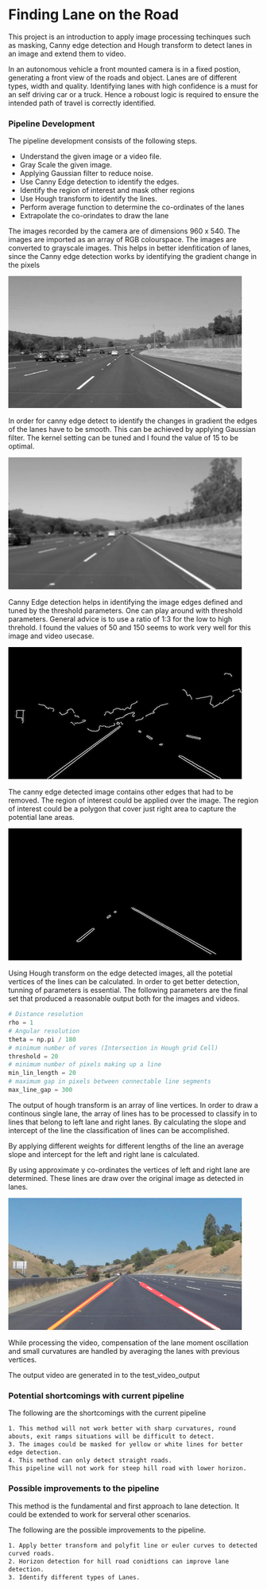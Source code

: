# Finding Lane on the Road 

This project is an introduction to apply image processing techinques such as masking, Canny edge detection and Hough transform to detect lanes in an image and extend them to video.

In an autonomous vehicle a front mounted camera is in a fixed postion, generating a front view of the roads and object. Lanes are of different types, width and quality. Identifying lanes with high confidence is a must for an self driving car or a truck. Hence a roboust logic is required to ensure the intended path of travel is correctly identified.

### Pipeline Development

The pipeline development consists of the following steps.

- Understand the given image or a video file.
- Gray Scale the given image.
- Applying Gaussian filter to reduce noise.
- Use Canny Edge detection to identify the edges.
- Identify the region of interest and mask other regions
- Use Hough transform to identify the lines.
- Perform average function to determine the co-ordinates of the lanes
- Extrapolate the co-orindates to draw the lane

The images recorded by the camera are of dimensions 960 x 540. The images are imported as an array of RGB colourspace. The images are converted to grayscale images. This helps in better idenfitication of lanes, since the Canny edge detection works by identifying the gradient change in the pixels

![](./test_images_output/solidWhiteCurveGrayScale_Rescaled.png)


In order for canny edge detect to identify the changes in gradient the edges of the lanes have to be smooth. This can be achieved by applying Gaussian filter. The kernel setting can be tuned and I found the value of 15 to be optimal.

![](./test_images_output/solidWhiteRightGau_Smooth_Rescaled.png)


Canny Edge detection helps in identifying the image edges defined and tuned by the threshold parameters. 
One can play around with threshold parameters. General advice is to use a ratio of 1:3 for the low to high threhold. I found the values of 50 and 150 seems to work very well for this image and video usecase.

![](./test_images_output/solidYellowCurve2Canny_Rescaled.png)


The canny edge detected image contains other edges that had to be removed. The region of interest could be applied over the image. The region of interest could be a polygon that cover just right area to capture the potential lane areas.

![](./test_images_output/solidWhiteCurveMasked_Rescaled.png)


Using Hough transform on the edge detected images, all the potetial vertices of the lines can be calculated. In order to get better detection, tunning of parameters is essential. The following parameters are the final set that produced a reasonable output both for the images and videos.

```python
# Distance resolution
rho = 1
# Angular resolution
theta = np.pi / 180
# minimum number of vores (Intersection in Hough grid Cell)
threshold = 20
# minimum number of pixels making up a line
min_lin_length = 20
# maximum gap in pixels between connectable line segments
max_line_gap = 300
```

The output of hough transform is an array of line vertices. In order to draw a continous single lane, the array of lines has to be processed to classify in to lines that belong to left lane and right lanes. By calculating the slope and intercept of the line the classification of lines can be accomplished.

By applying different weights for different lengths of the line an average slope and intercept for the left and right lane is calculated.

By using approximate y co-ordinates the vertices of left and right lane are determined. These lines are draw over the original image as detected in lanes.

![](./test_images_output/solidYellowCurve2Continuous_Detected_Rescaled.png)

While processing the video, compensation of the lane moment oscillation and small curvatures are handled by averaging the lanes with previous vertices.

The output video are generated in to the test_video_output

### Potential shortcomings with current pipeline

The following are the shortcomings with the current pipeline

	1. This method will not work better with sharp curvatures, round abouts, exit ramps situations will be difficult to detect.
	3. The images could be masked for yellow or white lines for better edge detection.
	4. This method can only detect straight roads. 
	This pipeline will not work for steep hill road with lower horizon.


### Possible improvements to the pipeline

This method is the fundamental and first approach to lane detection. It could be extended to work for serveral other scenarios.

The following are the possible improvements to the pipeline.

	1. Apply better transform and polyfit line or euler curves to detected curved roads.
	2. Horizon detection for hill road conidtions can improve lane detection.
	3. Identify different types of Lanes.

